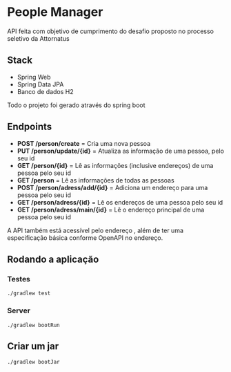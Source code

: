# People Manager

API feita com objetivo de cumprimento do desafio proposto no processo seletivo da Attornatus

## Stack

- Spring Web
- Spring Data JPA
- Banco de dados H2

Todo o projeto foi gerado através do spring boot

## Endpoints

- **POST /person/create** = Cria uma nova pessoa
- **PUT /person/update/{id}** = Atualiza as informação de uma pessoa, pelo seu id
- **GET /person/{id}** = Lê as informações (inclusive endereços) de uma pessoa pelo seu id
- **GET /person** = Lê as informações de todas as pessoas
- **POST /person/adress/add/{id}** = Adiciona um endereço para uma pessoa pelo seu id
- **GET /person/adress/{id}** = Lê os endereços de uma pessoa pelo seu id
- **GET /person/adress/main/{id}** = Lê o endereço principal de uma pessoa pelo seu id

A API também está acessível pelo endereço , além de ter uma especificação básica conforme OpenAPI no endereço.

## Rodando a aplicação

### Testes

`./gradlew test`

### Server

`./gradlew bootRun`

## Criar um jar

`./gradlew bootJar`
